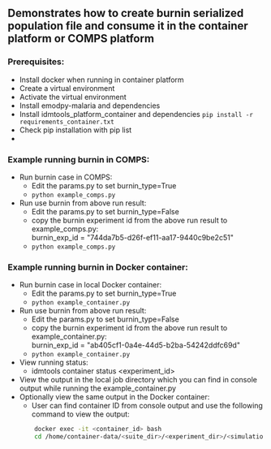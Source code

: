 ## Demonstrates how to create burnin serialized population file and consume it in the container platform or COMPS platform

### Prerequisites:
- Install docker when running in container platform
- Create a virtual environment
- Activate the virtual environment
- Install emodpy-malaria and dependencies
- Install idmtools_platform_container and dependencies
  ```pip install -r requirements_container.txt```
- Check pip installation with pip list
- 
### Example running burnin in COMPS:
- Run burnin case in COMPS:
  - Edit the params.py to set burnin_type=True 
  - ```python example_comps.py```
- Run use burnin from above run result:
  - Edit the params.py to set burnin_type=False
  - copy the burnin experiment id from the above run result to example_comps.py:         
     burnin_exp_id = "744da7b5-d26f-ef11-aa17-9440c9be2c51"
  - ```python example_comps.py```
### Example running burnin in Docker container:
  - Run burnin case in local Docker container:
    - Edit the params.py to set burnin_type=True 
    - ```python example_container.py```
  - Run use burnin from above run result:
    - Edit the params.py to set burnin_type=False
    - copy the burnin experiment id from the above run result to example_container.py:         
       burnin_exp_id = "ab405cf1-0a4e-44d5-b2ba-54242ddfc69d"
    - ```python example_container.py```
  - View running status:
    - idmtools container status <experiment_id>
  - View the output in the local job directory which you can find in console output while running the example_container.py
  - Optionally view the same output in the Docker container:
    - User can find container ID from console output and use the following command to view the output:
    ```bash
        docker exec -it <container_id> bash
        cd /home/container-data/<suite_dir>/<experiment_dir>/<simulation_dir>
    ```